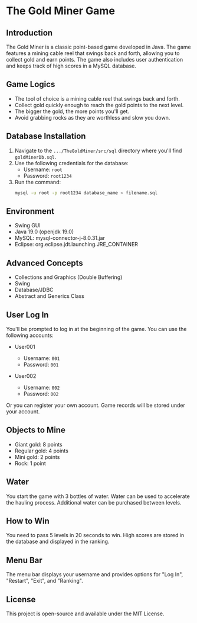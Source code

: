 # The Gold Miner Game

## Introduction

The Gold Miner is a classic point-based game developed in Java. The game features a mining cable reel that swings back and forth, allowing you to collect gold and earn points. The game also includes user authentication and keeps track of high scores in a MySQL database.

## Game Logics

- The tool of choice is a mining cable reel that swings back and forth.
- Collect gold quickly enough to reach the gold points to the next level.
- The bigger the gold, the more points you'll get.
- Avoid grabbing rocks as they are worthless and slow you down.

## Database Installation

1. Navigate to the `.../TheGoldMiner/src/sql` directory where you'll find `goldMinerDb.sql`.
2. Use the following credentials for the database:
    - Username: `root`
    - Password: `root1234`
3. Run the command: 
    ```bash
    mysql -u root -p root1234 database_name < filename.sql
    ```

## Environment

- Swing GUI
- Java 19.0 (openjdk 19.0)
- MySQL: mysql-connector-j-8.0.31.jar
- Eclipse: org.eclipse.jdt.launching.JRE_CONTAINER

## Advanced Concepts

- Collections and Graphics (Double Buffering)
- Swing
- Database/JDBC
- Abstract and Generics Class

## User Log In

You'll be prompted to log in at the beginning of the game. You can use the following accounts:

- User001
  - Username: `001`
  - Password: `001`
  
- User002
  - Username: `002`
  - Password: `002`

Or you can register your own account. Game records will be stored under your account.

## Objects to Mine

- Giant gold: 8 points
- Regular gold: 4 points
- Mini gold: 2 points
- Rock: 1 point

## Water

You start the game with 3 bottles of water. Water can be used to accelerate the hauling process. Additional water can be purchased between levels.

## How to Win

You need to pass 5 levels in 20 seconds to win. High scores are stored in the database and displayed in the ranking.

## Menu Bar

The menu bar displays your username and provides options for "Log In", "Restart", "Exit", and "Ranking".

## License

This project is open-source and available under the MIT License.

